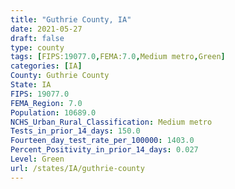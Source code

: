 ```yaml
---
title: "Guthrie County, IA"
date: 2021-05-27
draft: false
type: county
tags: [FIPS:19077.0,FEMA:7.0,Medium metro,Green]
categories: [IA]
County: Guthrie County
State: IA
FIPS: 19077.0
FEMA_Region: 7.0
Population: 10689.0
NCHS_Urban_Rural_Classification: Medium metro
Tests_in_prior_14_days: 150.0
Fourteen_day_test_rate_per_100000: 1403.0
Percent_Positivity_in_prior_14_days: 0.027
Level: Green
url: /states/IA/guthrie-county
---
```




